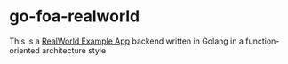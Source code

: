 # go-foa-realworld

This is a [RealWorld Example App](https://github.com/gothinkster/realworld) backend written in Golang in a function-oriented architecture style
